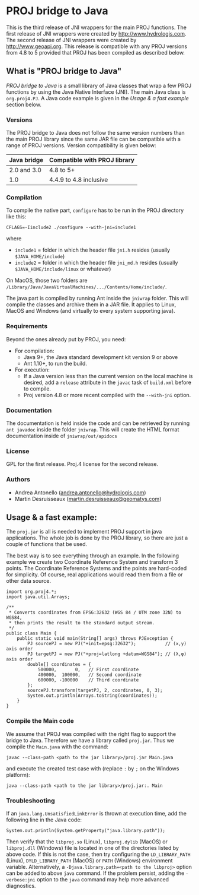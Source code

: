 # PROJ bridge to Java

This is the third release of JNI wrappers for the main PROJ functions.
The first release of JNI wrappers were created by http://www.hydrologis.com.
The second release of JNI wrappers were created by http://www.geoapi.org.
This release is compatible with any PROJ versions from 4.8 to 5
provided that PROJ has been compiled as described below.



## What is "PROJ bridge to Java"

_PROJ bridge to Java_ is a small library of Java classes that wrap a few PROJ functions
by using the Java Native Interface (JNI). The main Java class is `org.proj4.PJ`.
A Java code example is given in the _Usage & a fast example_ section below.



### Versions

The PROJ bridge to Java does not follow the same version numbers than the main PROJ library
since the same JAR file can be compatible with a range of PROJ versions.
Version compatibility is given below:


Java bridge | Compatible with PROJ library
----------- | ----------------------------
2.0 and 3.0 | 4.8 to 5+
1.0         | 4.4.9 to 4.8 inclusive



### Compilation

To compile the native part, `configure` has to be run in the PROJ directory like this:

    CFLAGS=-Iinclude2 ./configure --with-jni=include1

where

* `include1` = folder in which the header file `jni.h` resides (usually `$JAVA_HOME/include`)
* `include2` = folder in which the header file `jni_md.h` resides (usually `$JAVA_HOME/include/linux` or whatever)

On MacOS, those two folders are `/Library/Java/JavaVirtualMachines/.../Contents/Home/include/`.


The java part is compiled by running Ant inside the `jniwrap` folder.
This will compile the classes and archive them in a JAR file.
It applies to Linux, MacOS and Windows (and virtually to every system supporting java).



### Requirements

Beyond the ones already put by PROJ, you need:

* For compilation:
  * Java 9+, the Java standard development kit version 9 or above
  * Ant 1.10+, to run the build.
* For execution:
  * If a Java version less than the current version on the local machine is desired,
    add a `release` attribute in the `javac` task of `build.xml` before to compile.
  * Proj version 4.8 or more recent compiled with the `--with-jni` option.



### Documentation

The documentation is held inside the code and can be retrieved by running
`ant javadoc` inside the folder `jniwrap`. This will create the HTML format
documentation inside of `jniwrap/out/apidocs`



### License

GPL for the first release.
Proj.4 license for the second release.



### Authors

* Andrea Antonello (andrea.antonello@hydrologis.com)
* Martin Desruisseaux (martin.desruisseaux@geomatys.com)



## Usage & a fast example:

The `proj.jar` is all is needed to implement PROJ support in java applications.
The whole job is done by the PROJ library, so there are just a couple of functions that be used.

The best way is to see everything through an example.
In the following example we create two Coordinate Reference System and transform 3 points.
The Coordinate Reference Systems and the points are hard-coded for simplicity.
Of course, real applications would read them from a file or other data source.

    import org.proj4.*;
    import java.util.Arrays;

    /**
     * Converts coordinates from EPSG:32632 (WGS 84 / UTM zone 32N) to WGS84,
     * then prints the result to the standard output stream.
     */
    public class Main {
        public static void main(String[] args) throws PJException {
            PJ sourcePJ = new PJ("+init=epsg:32632");           // (x,y) axis order
            PJ targetPJ = new PJ("+proj=latlong +datum=WGS84"); // (λ,φ) axis order
            double[] coordinates = {
                500000,       0,   // First coordinate
                400000,  100000,   // Second coordinate
                600000, -100000    // Third coordinate
            };
            sourcePJ.transform(targetPJ, 2, coordinates, 0, 3);
            System.out.println(Arrays.toString(coordinates));
        }
    }



### Compile the Main code

We assume that PROJ was compiled with the right flag to support the bridge to Java.
Therefore we have a library called `proj.jar`.
Thus we compile the `Main.java` with the command:

    javac --class-path <path to the jar library>/proj.jar Main.java

and execute the created test case with (replace `:` by `;` on the Windows platform):

    java --class-path <path to the jar library>/proj.jar:. Main



### Troubleshooting

If an `java.lang.UnsatisfiedLinkError` is thrown at execution time, add the following line in the Java code:

    System.out.println(System.getProperty("java.library.path"));

Then verify that the `libproj.so` (Linux), `libproj.dylib` (MacOS) or `libproj.dll` (Windows) file is located
in one of the directories listed by above code. If this is not the case, then try configuring the
`LD_LIBRARY_PATH` (Linux), `DYLD_LIBRARY_PATH` (MacOS) or `PATH` (Windows) environment variable.
Alternatively, a `-Djava.library.path=<path to the libproj>` option can be added to above `java` command.
If the problem persist, adding the `-verbose:jni` option to the `java` command may help more advanced diagnostics.
